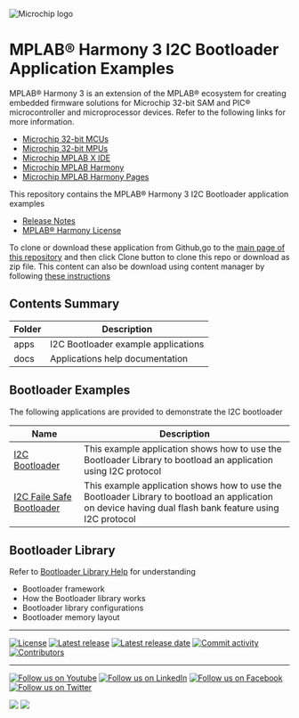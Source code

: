 ﻿![Microchip logo](https://raw.githubusercontent.com/wiki/Microchip-MPLAB-Harmony/Microchip-MPLAB-Harmony.github.io/images/microchip_logo.png)

# MPLAB® Harmony 3 I2C Bootloader Application Examples

MPLAB® Harmony 3 is an extension of the MPLAB® ecosystem for creating
embedded firmware solutions for Microchip 32-bit SAM and PIC® microcontroller
and microprocessor devices. Refer to the following links for more information.

- [Microchip 32-bit MCUs](https://www.microchip.com/design-centers/32-bit)
- [Microchip 32-bit MPUs](https://www.microchip.com/design-centers/32-bit-mpus)
- [Microchip MPLAB X IDE](https://www.microchip.com/mplab/mplab-x-ide)
- [Microchip MPLAB Harmony](https://www.microchip.com/mplab/mplab-harmony)
- [Microchip MPLAB Harmony Pages](https://microchip-mplab-harmony.github.io/)

This repository contains the MPLAB® Harmony 3 I2C Bootloader application examples

- [Release Notes](release_notes.md)
- [MPLAB® Harmony License](mplab_harmony_license.md)

To clone or download these application from Github,go to the [main page of this repository](https://github.com/Microchip-MPLAB-Harmony/bootloader_apps_i2c) and then click Clone button to clone this repo or download as zip file. This content can also be download using content manager by following [these instructions](https://github.com/Microchip-MPLAB-Harmony/contentmanager/wiki)

## Contents Summary

| Folder     | Description                             |
| ---        | ---                                     |
| apps       | I2C Bootloader example applications    |
| docs       | Applications help documentation         |


## Bootloader Examples

The following applications are provided to demonstrate the I2C bootloader

| Name                                                                   | Description                                                       |
| ---------                                                              | -----------                                                       |
| [I2C Bootloader](apps/i2c_bootloader/readme.md)                        | This example application shows how to use the Bootloader Library to bootload an application using I2C protocol                                           |
| [I2C Faile Safe Bootloader](apps/i2c_fail_safe_bootloader/readme.md)   | This example application shows how to use the Bootloader Library to bootload an application on device having dual flash bank feature using I2C protocol  |


## Bootloader Library

Refer to [Bootloader Library Help](https://microchip-mplab-harmony.github.io/bootloader) for understanding
- Bootloader framework
- How the Bootloader library works
- Bootloader library configurations
- Bootloader memory layout

____

[![License](https://img.shields.io/badge/license-Harmony%20license-orange.svg)](https://github.com/Microchip-MPLAB-Harmony/bootloader_apps_i2c/blob/master/mplab_harmony_license.md)
[![Latest release](https://img.shields.io/github/release/Microchip-MPLAB-Harmony/bootloader_apps_i2c.svg)](https://github.com/Microchip-MPLAB-Harmony/bootloader_apps_i2c/releases/latest)
[![Latest release date](https://img.shields.io/github/release-date/Microchip-MPLAB-Harmony/bootloader_apps_i2c.svg)](https://github.com/Microchip-MPLAB-Harmony/bootloader_apps_i2c/releases/latest)
[![Commit activity](https://img.shields.io/github/commit-activity/y/Microchip-MPLAB-Harmony/bootloader_apps_i2c.svg)](https://github.com/Microchip-MPLAB-Harmony/bootloader_apps_i2c/graphs/commit-activity)
[![Contributors](https://img.shields.io/github/contributors-anon/Microchip-MPLAB-Harmony/bootloader_apps_i2c.svg)]()

____

[![Follow us on Youtube](https://img.shields.io/badge/Youtube-Follow%20us%20on%20Youtube-red.svg)](https://www.youtube.com/user/MicrochipTechnology)
[![Follow us on LinkedIn](https://img.shields.io/badge/LinkedIn-Follow%20us%20on%20LinkedIn-blue.svg)](https://www.linkedin.com/company/microchip-technology)
[![Follow us on Facebook](https://img.shields.io/badge/Facebook-Follow%20us%20on%20Facebook-blue.svg)](https://www.facebook.com/microchiptechnology/)
[![Follow us on Twitter](https://img.shields.io/twitter/follow/MicrochipTech.svg?style=social)](https://twitter.com/MicrochipTech)

[![](https://img.shields.io/github/stars/Microchip-MPLAB-Harmony/bootloader_apps_i2c.svg?style=social)]()
[![](https://img.shields.io/github/watchers/Microchip-MPLAB-Harmony/bootloader_apps_i2c.svg?style=social)]()


